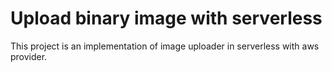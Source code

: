 # Upload binary image with serverless

This project is an implementation of image uploader in serverless with aws provider.


